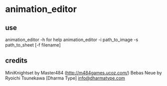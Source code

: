 # animation_editor

## use

animation_editor -h for help
animation_editor -i path_to_image -s path_to_sheet [-f filename]

## credits

MiniKnightset by Master484 (http://m484games.ucoz.com/)
Bebas Neue by Ryoichi Tsunekawa [Dharma Type] info@dharmatype.com
